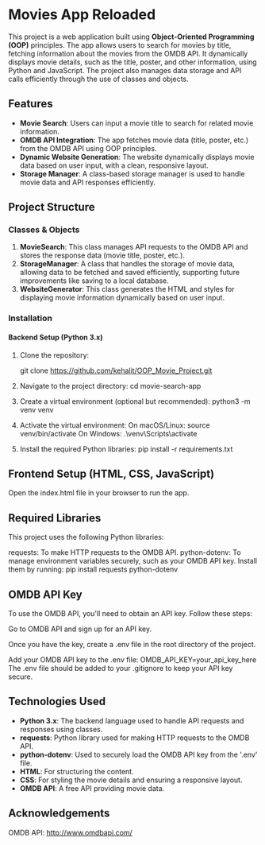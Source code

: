 # Movies App Reloaded

This project is a web application built using **Object-Oriented Programming (OOP)** principles. The app allows users to search for movies by title, fetching information about the movies from the OMDB API.
It dynamically displays movie details, such as the title, poster, and other information, using Python and JavaScript. The project also manages data storage and API calls efficiently through the use of
classes and objects.

## Features

- **Movie Search**: Users can input a movie title to search for related movie information.
- **OMDB API Integration**: The app fetches movie data (title, poster, etc.) from the OMDB API using OOP principles.
- **Dynamic Website Generation**: The website dynamically displays movie data based on user input, with a clean, responsive layout.
- **Storage Manager**: A class-based storage manager is used to handle movie data and API responses efficiently.

## Project Structure

### Classes & Objects

1. **MovieSearch**: This class manages API requests to the OMDB API and stores the response data (movie title, poster, etc.).
2. **StorageManager**: A class that handles the storage of movie data, allowing data to be fetched and saved efficiently, supporting future improvements like saving to a local database.
3. **WebsiteGenerator**: This class generates the HTML and styles for displaying movie information dynamically based on user input.

### Installation

#### Backend Setup (Python 3.x)

1. Clone the repository:

     git clone https://github.com/kehalit/OOP_Movie_Project.git

2. Navigate to the project directory:
  cd movie-search-app

3. Create a virtual environment (optional but recommended):
   python3 -m venv venv

4. Activate the virtual environment:
   On macOS/Linux: source venv/bin/activate
   On Windows: .\venv\Scripts\activate
5. Install the required Python libraries:
   pip install -r requirements.txt
   
## Frontend Setup (HTML, CSS, JavaScript)
Open the index.html file in your browser to run the app.

## Required Libraries
This project uses the following Python libraries:

requests: To make HTTP requests to the OMDB API.
python-dotenv: To manage environment variables securely, such as your OMDB API key.
Install them by running: pip install requests python-dotenv

## OMDB API Key
To use the OMDB API, you'll need to obtain an API key. Follow these steps:

Go to OMDB API and sign up for an API key.

Once you have the key, create a .env file in the root directory of the project.

Add your OMDB API key to the .env file: OMDB_API_KEY=your_api_key_here
The .env file should be added to your .gitignore to keep your API key secure.

## Technologies Used

- **Python 3.x**: The backend language used to handle API requests and responses using classes.
- **requests**: Python library used for making HTTP requests to the OMDB API.
- **python-dotenv**: Used to securely load the OMDB API key from the '.env' file.
- **HTML**: For structuring the content.
- **CSS**: For styling the movie details and ensuring a responsive layout.
- **OMDB API**: A free API providing movie data.


## Acknowledgements
OMDB API: http://www.omdbapi.com/



















